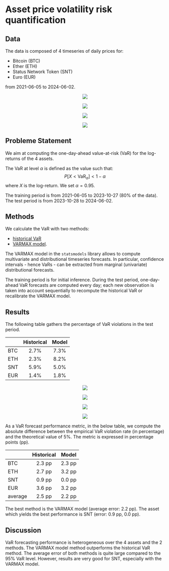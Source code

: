 # Asset price volatility risk quantification

## Data

The data is composed of 4 timeseries of daily prices for:

- Bitcoin (BTC)
- Ether (ETH)
- Status Network Token (SNT)
- Euro (EUR)

from 2021-06-05 to 2024-06-02.

<p align="center">
  <img src="/Users/paul/Code/IFT/viz/BTC.png" />
</p>
<p align="center">
  <img src="/Users/paul/Code/IFT/viz/ETH.png" />
</p>
<p align="center">
  <img src="/Users/paul/Code/IFT/viz/SNT.png" />
</p>
<p align="center">
  <img src="/Users/paul/Code/IFT/viz/EUR.png" />
</p>

## Probleme Statement

We aim at computing the one-day-ahead value-at-risk (VaR) for the log-returns of the 4 assets.

The VaR at level $\alpha$ is defined as the value such that:
$$
P[X < \operatorname{VaR}_\alpha] < 1 - \alpha
$$
where $X$ is the log-return. We set $\alpha = 0.95$.

The training period is from 2021-06-05 to 2023-10-27 (80% of the data). The test period is from 2023-10-28 to 2024-06-02.

## Methods

We calculate the VaR with two methods:

- [historical VaR](https://www.financestrategists.com/wealth-management/fundamental-vs-technical-analysis/historical-var/)
- [VARMAX model](https://www.statsmodels.org/stable/examples/notebooks/generated/statespace_varmax.html).

The VARMAX model in the `statsmodels` library allows to compute multivariate and distributional timeseries forecasts. In particular, confidence intervals - hence VaRs - can be extracted from marginal (univariate) distributional forecasts.

The training period is for initial inference. During the test period, one-day-ahead VaR forecasts are computed every day; each new observation is taken into account sequentially to recompute the historical VaR or recalibrate the VARMAX model.

## Results

The following table gathers the percentage of VaR violations in the test period.

|     | Historical | Model |
|-----|:----------:|:-----:|
| BTC | 2.7%       | 7.3%  |
| ETH | 2.3%       | 8.2%  |
| SNT | 5.9%       | 5.0%  |
| EUR | 1.4%       | 1.8%  |

<p align="center">
  <img src="/Users/paul/Code/IFT/viz/BTC_VaR.png" />
</p>

<p align="center">
  <img src="/Users/paul/Code/IFT/viz/ETH_VaR.png" />
</p>

<p align="center">
  <img src="/Users/paul/Code/IFT/viz/SNT_VaR.png" />
</p>

<p align="center">
  <img src="/Users/paul/Code/IFT/viz/EUR_VaR.png" />
</p>

As a VaR forecast performance metric, in the below table, we compute the absolute difference between the empirical VaR violation rate (in percentage) and the theoretical value of 5%. The metric is expressed in percentage points (pp).

|         | Historical | Model |
|---------|:----------:|:-----:|
| BTC     | 2.3 pp     | 2.3 pp|
| ETH     | 2.7 pp     | 3.2 pp|
| SNT     | 0.9 pp     | 0.0 pp|
| EUR     | 3.6 pp     | 3.2 pp|
| average | 2.5 pp     | 2.2 pp|

The best method is the VARMAX model (average error: 2.2 pp). The asset which yields the best performance is SNT (error: 0.9 pp, 0.0 pp).

## Discussion

VaR forecasting performance is heterogeneous over the 4 assets and the 2 methods. The VARMAX model method outperforms the historical VaR method. The average error of both methods is quite large compared to the 95% VaR level. However, results are very good for SNT, especially with the VARMAX model.
